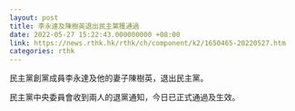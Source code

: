 ```yaml
---
layout: post
title: 李永達及陳樹英退出民主黨獲通過
date: 2022-05-27 15:22:43.000000000 +08:00
link: https://news.rthk.hk/rthk/ch/component/k2/1650465-20220527.htm
categories: rthk
---
```


民主黨創黨成員李永達及他的妻子陳樹英，退出民主黨。

民主黨中央委員會收到兩人的退黨通知，今日已正式通過及生效。
